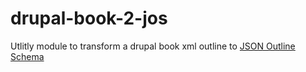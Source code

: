 # drupal-book-2-jos

Utlitly module to transform a drupal book xml outline to [JSON Outline Schema](https://github.com/LRNWebComponents/json-outline-schema)

